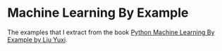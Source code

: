 # Machine Learning By Example
The examples that I extract from the book [Python Machine Learning By Example by Liu Yuxi](https://books.google.fr/books/about/Python_Machine_Learning_By_Example.html?id=0nc5DwAAQBAJ&source=kp_book_description&redir_esc=y). 
